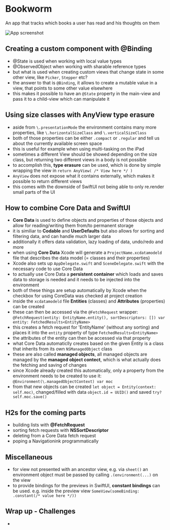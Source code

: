 # Bookworm
An app that tracks which books a user has read and his thoughts on them

![App screenshot](PROJECT_NAME.png)


## Creating a custom component with @Binding
- @State is used when working with local value types
- @ObservedObject when working with sharable reference types
- but what is used when creating custom views that change state in some other view, like `Picker`, `Stepper` etc?
- the answer to that is `@Binding`, it allows to create a mutable value in a view, that points to some other value elsewhere
- this makes it possible to have an `@State` property in the main-view and pass it to a child-view which can manipulate it

## Using size classes with AnyView type erasure
- aside from `\.presentationMode` the environment contains many more properties, like `\.horizontalSizeClass` and `\.verticalSizeClass`
- both of those properties can be either `.compact` or `.regular` and tell us about the currently available screen space
- this is useful for example when using multi-tasking on the iPad
- sometimes a different View should be showed depending on the size class, but returning two different views in a body is not possible
- to accomplish this, **type erasure** can be used, which is done by simple wrapping the view in `return AnyView( /* View here */ )`
- `AnyView` does not expose what it contains externally, which makes it possible to return different views
- this comes with the downside of SwiftUI not being able to only re.render small parts of the UI

## How to combine Core Data and SwiftUI
- **Core Data** is used to define objects and properties of those objects and allow for reading/writing them from/to permanent storage
- it is similiar to __Codable__ and __UserDefaults__ but also allows for sorting and filtering data, and can handle much larger data
- additionally it offers data validation, lazy loading of data, undo/redo and more
- when using **Core Data** Xcode will generate a `ProjectName.xcdatamodeld` file that describes the data model (= classes and their properties)
- Xcode also sets up `AppDelegate.swift` and `SceneDelegate.swift` with the necessary code to use Core Data
- to actually use Core Data a **persistent container** which loads and saves data to storage is needed and it needs to be injected into the environment
- both of these things are setup automatically by Xcode when the checkbox for using CoreData was checked at project creation
- inside the `xcdatamodeld` file **Entities** (classes) and **Attributes** (properties) can be created
- these can then be accessed via the `@FetchRequest` wrapper: `@FetchRequest(entity: EntityName.entity(), sortDescriptors: []) var entity: FetchedResults<EntityName>`
- this creates a fetch request for 'EntityName' (without any sorting) and places it into the `entity` property of type `FetchedResults<EntityName>`
- the attributes of the entity can then be accessed via that property
- what Core Data automaticlly creates based on the given Entity is a class that inherits from its own `NSManagedObject` class
- these are also called __managed objects__, all managed objects are managed by the **managed object contect**, which is what actually does the fetching and saving of changes
- since Xcode already created this automatically, only a property from the environment needs to be created to use it: `@Environment(\.managedObjectContext) var moc`
- from that new objects can be created `let object = Entity(context: self.moc)`, changed/filled with data `object.id = UUID()` and saved `try? self.moc.save()`

## H2s for the coming parts
- building lists with **@FetchRequest**
- sorting fetch requests with **NSSortDescriptor**
- deleting from a Core Data fetch request
- poping a Navigationink programmatically

## Miscellaneous
- for view not presented with an ancestor view, e.g. via `sheet()` an environment object must be passed by calling `.(environment(...)` on the view
- to provide bindings for the previews in SwiftUI, __constant bindings__ can be used. e.g. inside the preview view `SomeView(someBinding: .constant(/* value here */))`

## Wrap up - Challenges
- 
